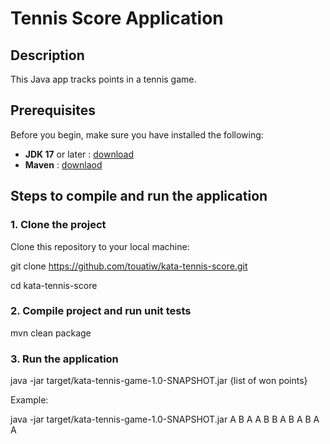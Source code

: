 # Tennis Score Application

## Description
This Java app tracks points in a tennis game.

## Prerequisites
Before you begin, make sure you have installed the following:

- **JDK 17** or later : [download](https://www.oracle.com/java/technologies/javase-jdk17-downloads.html)
- **Maven** : [downlaod](https://maven.apache.org/install.html)

## Steps to compile and run the application

### 1. Clone the project
Clone this repository to your local machine:

git clone https://github.com/touatiw/kata-tennis-score.git

cd kata-tennis-score
 
### 2. Compile project and run unit tests
mvn clean package

### 3. Run the application
java -jar target/kata-tennis-game-1.0-SNAPSHOT.jar {list of won points}

Example:

java -jar target/kata-tennis-game-1.0-SNAPSHOT.jar A B A A B B A B A B A A

